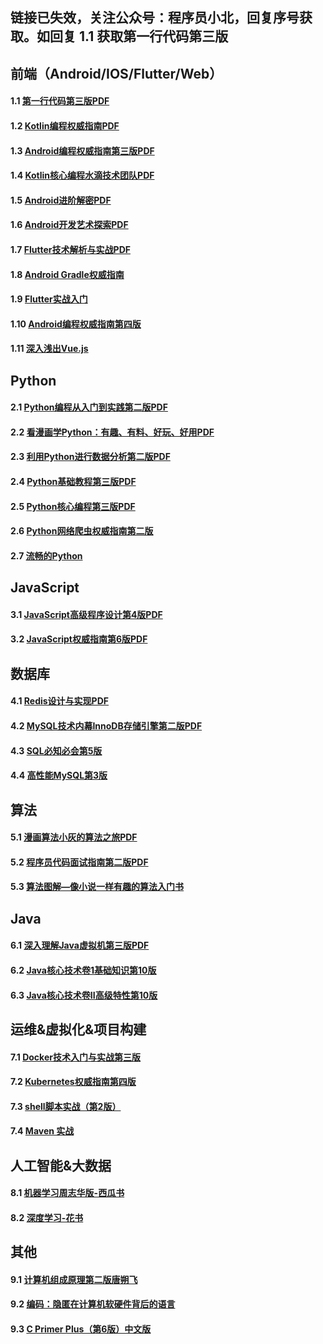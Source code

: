 ## 链接已失效，关注公众号：程序员小北，回复序号获取。如回复 1.1 获取第一行代码第三版

## 前端（Android/IOS/Flutter/Web）
#### 1.1 [第一行代码第三版PDF](http://blogss.cn/article/24)
#### 1.2 [Kotlin编程权威指南PDF](http://blogss.cn/article/31)
#### 1.3 [Android编程权威指南第三版PDF](http://blogss.cn/article/32)
#### 1.4 [Kotlin核心编程水滴技术团队PDF](http://blogss.cn/article/30)
#### 1.5 [Android进阶解密PDF](http://blogss.cn/article/21)
#### 1.6 [Android开发艺术探索PDF](http://blogss.cn/article/16)
#### 1.7 [Flutter技术解析与实战PDF](http://blogss.cn/article/24)
#### 1.8 [Android Gradle权威指南](http://blogss.cn/article/46)
#### 1.9 [Flutter实战入门](http://blogss.cn/article/54)
#### 1.10 [Android编程权威指南第四版](http://blogss.cn/article/58)
#### 1.11 [深入浅出Vue.js](http://blogss.cn/article/59)


## Python
#### 2.1 [Python编程从入门到实践第二版PDF](http://blogss.cn/article/26)
#### 2.2 [看漫画学Python：有趣、有料、好玩、好用PDF](http://blogss.cn/article/28)
#### 2.3 [利用Python进行数据分析第二版PDF](http://blogss.cn/article/33)
#### 2.4 [Python基础教程第三版PDF](http://blogss.cn/article/35)
#### 2.5 [Python核心编程第三版PDF](http://blogss.cn/article/36)
#### 2.6 [Python网络爬虫权威指南第二版]()
#### 2.7 [流畅的Python](http://blogss.cn/article/50)

## JavaScript
#### 3.1 [JavaScript高级程序设计第4版PDF](http://blogss.cn/article/25)
#### 3.2 [JavaScript权威指南第6版PDF](http://blogss.cn/article/29)

## 数据库
#### 4.1 [Redis设计与实现PDF](http://blogss.cn/article/19)
#### 4.2 [MySQL技术内幕InnoDB存储引擎第二版PDF](http://blogss.cn/article/18)
#### 4.3 [SQL必知必会第5版](http://blogss.cn/article/60)
#### 4.4 [高性能MySQL第3版](http://blogss.cn/article/61)

## 算法
#### 5.1 [漫画算法小灰的算法之旅PDF](http://blogss.cn/article/27)
#### 5.2 [程序员代码面试指南第二版PDF](http://blogss.cn/article/22)
#### 5.3 [算法图解—像小说一样有趣的算法入门书](http://blogss.cn/article/43)

## Java
#### 6.1 [深入理解Java虚拟机第三版PDF](http://blogss.cn/article/34)
#### 6.2 [Java核心技术卷1基础知识第10版](http://blogss.cn/article/51)
#### 6.3 [Java核心技术卷II高级特性第10版](http://blogss.cn/article/52)

## 运维&虚拟化&项目构建
#### 7.1 [Docker技术入门与实战第三版](http://blogss.cn/article/39)
#### 7.2 [Kubernetes权威指南第四版](http://blogss.cn/article/40)
#### 7.3 [shell脚本实战（第2版）](http://blogss.cn/article/45)
#### 7.4 [Maven 实战](http://blogss.cn/article/47)

## 人工智能&大数据
#### 8.1 [机器学习周志华版-西瓜书](http://blogss.cn/article/41)
#### 8.2 [深度学习-花书](http://blogss.cn/article/42)

## 其他
#### 9.1 [计算机组成原理第二版唐朔飞](http://blogss.cn/article/17)
#### 9.2 [编码：隐匿在计算机软硬件背后的语言](http://blogss.cn/article/57)
#### 9.3 [C Primer Plus（第6版）中文版](http://blogss.cn/article/62)
